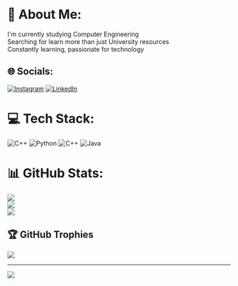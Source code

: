 # 💫 About Me:
I'm currently studying Computer Engineering <br>Searching for learn more than just University resources <br>Constantly learning, passionate for technology


## 🌐 Socials:
[![Instagram](https://img.shields.io/badge/Instagram-%23E4405F.svg?logo=Instagram&logoColor=white)](https://instagram.com/_yeri_abn_) [![LinkedIn](https://img.shields.io/badge/LinkedIn-%230077B5.svg?logo=linkedin&logoColor=white)](https://linkedin.com/in/YerickAbarcaNuñez ) 

# 💻 Tech Stack:
![C++](https://img.shields.io/badge/c++-%2300599C.svg?style=for-the-badge&logo=c%2B%2B&logoColor=white) ![Python](https://img.shields.io/badge/python-3670A0?style=for-the-badge&logo=python&logoColor=ffdd54) ![C++](https://img.shields.io/badge/c++-%2300599C.svg?style=for-the-badge&logo=c%2B%2B&logoColor=white) ![Java](https://img.shields.io/badge/java-%23ED8B00.svg?style=for-the-badge&logo=openjdk&logoColor=white)
# 📊 GitHub Stats:
![](https://github-readme-stats.vercel.app/api?username=YerickXx&theme=dark&hide_border=false&include_all_commits=false&count_private=false)<br/>
![](https://nirzak-streak-stats.vercel.app/?user=YerickXx&theme=dark&hide_border=false)<br/>
![](https://github-readme-stats.vercel.app/api/top-langs/?username=YerickXx&theme=dark&hide_border=false&include_all_commits=false&count_private=false&layout=compact)

## 🏆 GitHub Trophies
![](https://github-profile-trophy.vercel.app/?username=YerickXx&theme=radical&no-frame=false&no-bg=true&margin-w=4)

---
[![](https://visitcount.itsvg.in/api?id=YerickXx&icon=0&color=0)](https://visitcount.itsvg.in)

<!-- Proudly created with GPRM ( https://gprm.itsvg.in ) -->

